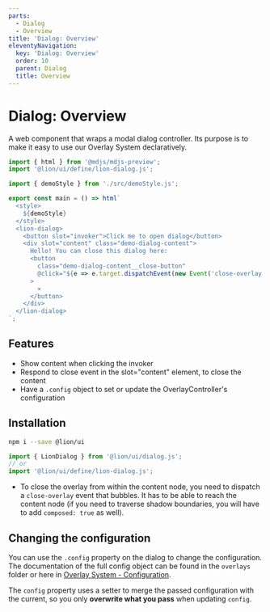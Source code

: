 ```yaml
---
parts:
  - Dialog
  - Overview
title: 'Dialog: Overview'
eleventyNavigation:
  key: 'Dialog: Overview'
  order: 10
  parent: Dialog
  title: Overview
---
```


# Dialog: Overview

A web component that wraps a modal dialog controller.
Its purpose is to make it easy to use our Overlay System declaratively.

```js script
import { html } from '@mdjs/mdjs-preview';
import '@lion/ui/define/lion-dialog.js';

import { demoStyle } from './src/demoStyle.js';
```

```js preview-story
export const main = () => html`
  <style>
    ${demoStyle}
  </style>
  <lion-dialog>
    <button slot="invoker">Click me to open dialog</button>
    <div slot="content" class="demo-dialog-content">
      Hello! You can close this dialog here:
      <button
        class="demo-dialog-content__close-button"
        @click="${e => e.target.dispatchEvent(new Event('close-overlay', { bubbles: true }))}"
      >
        ⨯
      </button>
    </div>
  </lion-dialog>
`;
```

## Features

- Show content when clicking the invoker
- Respond to close event in the slot="content" element, to close the content
- Have a `.config` object to set or update the OverlayController's configuration

## Installation

```bash
npm i --save @lion/ui
```

```js
import { LionDialog } from '@lion/ui/dialog.js';
// or
import '@lion/ui/define/lion-dialog.js';
```

- To close the overlay from within the content node, you need to dispatch a `close-overlay` event that bubbles.
  It has to be able to reach the content node (if you need to traverse shadow boundaries, you will have to add `composed: true` as well).

## Changing the configuration

You can use the `.config` property on the dialog to change the configuration.
The documentation of the full config object can be found in the `overlays` folder or here in [Overlay System - Configuration](../../fundamentals/systems/overlays/configuration.md).

The `config` property uses a setter to merge the passed configuration with the current, so you only **overwrite what you pass** when updating `config`.
